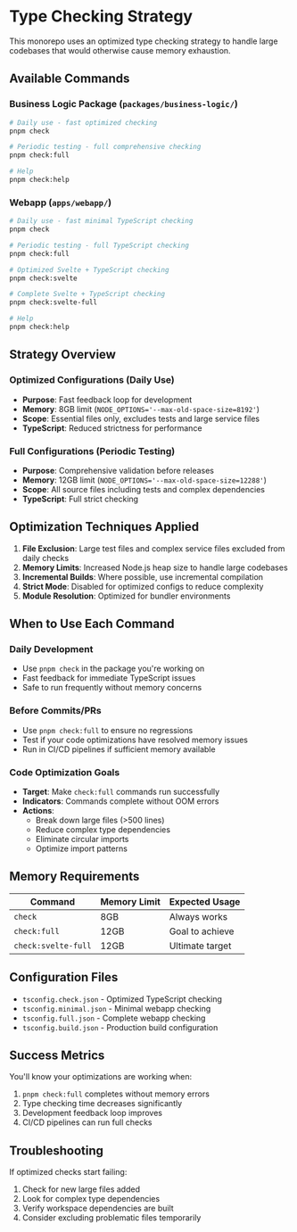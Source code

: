 # Type Checking Strategy

This monorepo uses an optimized type checking strategy to handle large codebases that would otherwise cause memory exhaustion.

## Available Commands

### Business Logic Package (`packages/business-logic/`)

```bash
# Daily use - fast optimized checking
pnpm check

# Periodic testing - full comprehensive checking
pnpm check:full

# Help
pnpm check:help
```

### Webapp (`apps/webapp/`)

```bash
# Daily use - fast minimal TypeScript checking
pnpm check

# Periodic testing - full TypeScript checking
pnpm check:full

# Optimized Svelte + TypeScript checking
pnpm check:svelte

# Complete Svelte + TypeScript checking
pnpm check:svelte-full

# Help
pnpm check:help
```

## Strategy Overview

### Optimized Configurations (Daily Use)
- **Purpose**: Fast feedback loop for development
- **Memory**: 8GB limit (`NODE_OPTIONS='--max-old-space-size=8192'`)
- **Scope**: Essential files only, excludes tests and large service files
- **TypeScript**: Reduced strictness for performance

### Full Configurations (Periodic Testing)
- **Purpose**: Comprehensive validation before releases
- **Memory**: 12GB limit (`NODE_OPTIONS='--max-old-space-size=12288'`)
- **Scope**: All source files including tests and complex dependencies
- **TypeScript**: Full strict checking

## Optimization Techniques Applied

1. **File Exclusion**: Large test files and complex service files excluded from daily checks
2. **Memory Limits**: Increased Node.js heap size to handle large codebases
3. **Incremental Builds**: Where possible, use incremental compilation
4. **Strict Mode**: Disabled for optimized configs to reduce complexity
5. **Module Resolution**: Optimized for bundler environments

## When to Use Each Command

### Daily Development
- Use `pnpm check` in the package you're working on
- Fast feedback for immediate TypeScript issues
- Safe to run frequently without memory concerns

### Before Commits/PRs
- Use `pnpm check:full` to ensure no regressions
- Test if your code optimizations have resolved memory issues
- Run in CI/CD pipelines if sufficient memory available

### Code Optimization Goals
- **Target**: Make `check:full` commands run successfully
- **Indicators**: Commands complete without OOM errors
- **Actions**: 
  - Break down large files (>500 lines)
  - Reduce complex type dependencies
  - Eliminate circular imports
  - Optimize import patterns

## Memory Requirements

| Command | Memory Limit | Expected Usage |
|---------|-------------|----------------|
| `check` | 8GB | Always works |
| `check:full` | 12GB | Goal to achieve |
| `check:svelte-full` | 12GB | Ultimate target |

## Configuration Files

- `tsconfig.check.json` - Optimized TypeScript checking
- `tsconfig.minimal.json` - Minimal webapp checking  
- `tsconfig.full.json` - Complete webapp checking
- `tsconfig.build.json` - Production build configuration

## Success Metrics

You'll know your optimizations are working when:
1. `pnpm check:full` completes without memory errors
2. Type checking time decreases significantly
3. Development feedback loop improves
4. CI/CD pipelines can run full checks

## Troubleshooting

If optimized checks start failing:
1. Check for new large files added
2. Look for complex type dependencies
3. Verify workspace dependencies are built
4. Consider excluding problematic files temporarily